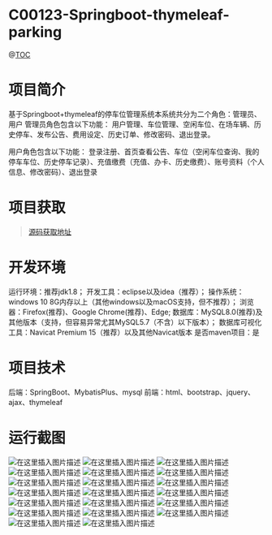 # C00123-Springboot-thymeleaf-parking

@[TOC](基于Springboot+thymeleaf的停车位管理系统)
# 项目简介
基于Springboot+thymeleaf的停车位管理系统本系统共分为二个角色：管理员、用户
管理员角色包含以下功能： 
用户管理、车位管理、空闲车位、在场车辆、历史停车、发布公告、费用设定、历史订单、修改密码、退出登录。

用户角色包含以下功能： 
登录注册、首页查看公告、车位（空闲车位查询、我的停车车位、历史停车记录）、充值缴费（充值、办卡、历史缴费）、账号资料（个人信息、修改密码）、退出登录

 # 项目获取
> [源码获取地址](http://www.manoncode.cn/details?id=123)

 
# 开发环境

运行环境：推荐jdk1.8；
开发工具：eclipse以及idea（推荐）；
操作系统：windows 10 8G内存以上（其他windows以及macOS支持，但不推荐）；
浏览器：Firefox(推荐)、Google Chrome(推荐)、Edge;
数据库：MySQL8.0(推荐)及其他版本（支持，但容易异常尤其MySQL5.7（不含）以下版本）；
数据库可视化工具：Navicat Premium 15（推荐）以及其他Navicat版本
是否maven项目：是


 # 项目技术
 
后端：SpringBoot、MybatisPlus、mysql
前端：html、bootstrap、jquery、ajax、thymeleaf

 # 运行截图
 ![在这里插入图片描述](https://img-blog.csdnimg.cn/8083a47fa9aa4769be5cdc88a5bb4bb4.png#pic_center)
![在这里插入图片描述](https://img-blog.csdnimg.cn/7305c018326b4c5e9bf40e7e5600821e.png#pic_center)
![在这里插入图片描述](https://img-blog.csdnimg.cn/a643fc8773954a24a38ebacfd62e2b57.png#pic_center)
![在这里插入图片描述](https://img-blog.csdnimg.cn/faa6f659ac9d45eea2ab9063879c5afb.png#pic_center)
![在这里插入图片描述](https://img-blog.csdnimg.cn/b48fa4dde52445c09f2be93bced4ec08.png#pic_center)
![在这里插入图片描述](https://img-blog.csdnimg.cn/2078d1e8a25e4277ac066f4b4c73999e.png#pic_center)
![在这里插入图片描述](https://img-blog.csdnimg.cn/c0f6644353a14edaa3b58a1f507aeefd.png#pic_center)
![在这里插入图片描述](https://img-blog.csdnimg.cn/1769f90b97834a4886720be77962fa32.png#pic_center)
![在这里插入图片描述](https://img-blog.csdnimg.cn/630f51fe04ae44f8950cb46a43380894.png#pic_center)
![在这里插入图片描述](https://img-blog.csdnimg.cn/f40ec54c85b44aaeaa76fb691b9683d0.png#pic_center)
![在这里插入图片描述](https://img-blog.csdnimg.cn/c2fdfb114a71476198493639601d427f.png#pic_center)
![在这里插入图片描述](https://img-blog.csdnimg.cn/103effc0b9cd4b48b3b9679f9ba7534f.png#pic_center)
![在这里插入图片描述](https://img-blog.csdnimg.cn/c5fde434566d418495d577a8d4b0f5e2.png#pic_center)
![在这里插入图片描述](https://img-blog.csdnimg.cn/110ff3034e9e42a293b42e35e402cedc.png#pic_center)
![在这里插入图片描述](https://img-blog.csdnimg.cn/ec25649a958f4662a3114a96a15420ef.png#pic_center)
![在这里插入图片描述](https://img-blog.csdnimg.cn/7584039f4f4f4f00b1fa18f8586777a9.png#pic_center)
![在这里插入图片描述](https://img-blog.csdnimg.cn/a9f7d76d43524913863381f08a46cd1a.png#pic_center)
![在这里插入图片描述](https://img-blog.csdnimg.cn/d87af499f3b44d4789709843f251ce6a.png#pic_center)
![在这里插入图片描述](https://img-blog.csdnimg.cn/b2c253a9149d4625a8f376f10e7919d9.png#pic_center)
![在这里插入图片描述](https://img-blog.csdnimg.cn/4a94f2f8896a4a27ad06fe4ab8dcd87b.png#pic_center)

